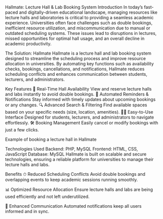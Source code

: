Hallmate: Lecture Hall & Lab Booking System
Introduction
In today’s fast-paced and digitally-driven educational landscape, managing resources like lecture halls and laboratories is critical to providing a seamless academic experience. Universities often face challenges such as double bookings, inefficient resource utilization, and miscommunication due to manual or outdated scheduling systems. These issues lead to disruptions in lectures, missed opportunities for optimal hall usage, and an overall decline in academic productivity.

The Solution: Hallmate
Hallmate is a lecture hall and lab booking system designed to streamline the scheduling process and improve resource allocation in universities. By automating key functions such as availability checks, bookings, cancellations, and notifications, Hallmate reduces scheduling conflicts and enhances communication between students, lecturers, and administrators.


Key Features
🌟 Real-Time Hall Availability
View and reserve lecture halls and labs instantly to avoid double bookings.
📅 Automated Reminders & Notifications
Stay informed with timely updates about upcoming bookings or any changes.
🔍 Advanced Search & Filtering
Find available spaces based on your specific needs (size, location, amenities).
👩‍💻 Easy-to-Use Interface
Designed for students, lecturers, and administrators to navigate effortlessly.
🛠️ Booking Management
Easily cancel or modify bookings with just a few clicks.

Example of booking a lecture hall in Hallmate

Technologies Used
Backend: PHP, MySQL
Frontend: HTML, CSS, JavaScript
Database: MySQL
Hallmate is built on scalable and secure technologies, ensuring a reliable platform for universities to manage their lecture halls and labs.

Benefits
⏱ Reduced Scheduling Conflicts
Avoid double bookings and overlapping events to keep academic sessions running smoothly.

📊 Optimized Resource Allocation
Ensure lecture halls and labs are being used efficiently and not left underutilized.

📩 Enhanced Communication
Automated notifications keep all users informed and in sync.
